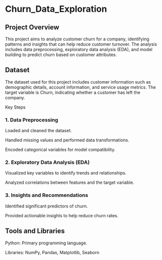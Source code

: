 # Churn_Data_Exploration

## Project Overview

This project aims to analyze customer churn for a company, identifying patterns and insights that can help reduce customer turnover. The analysis includes data preprocessing, exploratory data analysis (EDA), and model building to predict churn based on customer attributes.

## Dataset

The dataset used for this project includes customer information such as demographic details, account information, and service usage metrics. The target variable is Churn, indicating whether a customer has left the company.

Key Steps

### 1. Data Preprocessing

Loaded and cleaned the dataset.

Handled missing values and performed data transformations.

Encoded categorical variables for model compatibility.

### 2. Exploratory Data Analysis (EDA)

Visualized key variables to identify trends and relationships.

Analyzed correlations between features and the target variable.

### 3. Insights and Recommendations

Identified significant predictors of churn.

Provided actionable insights to help reduce churn rates.

## Tools and Libraries

Python: Primary programming language.

Libraries: NumPy, Pandas, Matplotlib, Seaborn
